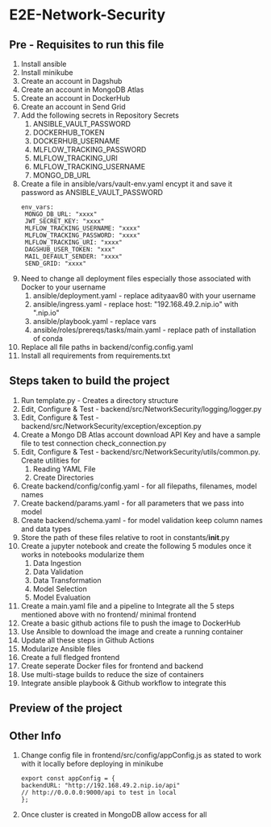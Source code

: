# E2E-Network-Security

## Pre - Requisites to run this file

1. Install ansible
2. Install minikube
3. Create an account in Dagshub
4. Create an account in MongoDB Atlas
5. Create an account in DockerHub
6. Create an account in Send Grid
7. Add the following secrets in Repository Secrets
   1. ANSIBLE_VAULT_PASSWORD
   2. DOCKERHUB_TOKEN
   3. DOCKERHUB_USERNAME
   4. MLFLOW_TRACKING_PASSWORD
   5. MLFLOW_TRACKING_URI
   6. MLFLOW_TRACKING_USERNAME
   7. MONGO_DB_URL
8. Create a file in ansible/vars/vault-env.yaml encypt it and save it password as ANSIBLE_VAULT_PASSWORD
   ```
   env_vars:
    MONGO_DB_URL: "xxxx"
    JWT_SECRET_KEY: "xxxx"
    MLFLOW_TRACKING_USERNAME: "xxxx"
    MLFLOW_TRACKING_PASSWORD: "xxxx"
    MLFLOW_TRACKING_URI: "xxxx"
    DAGSHUB_USER_TOKEN: "xxx"
    MAIL_DEFAULT_SENDER: "xxxx"
    SEND_GRID: "xxxx"
   ```
10. Need to change all deployment files especially those associated with Docker to your username
    1. ansible/deployment.yaml - replace adityaav80 with your username
    2. ansible/ingress.yaml - replace host: "192.168.49.2.nip.io" with "<minikube-ip>.nip.io"
    3. ansible/playbook.yaml - replace vars
    4. ansible/roles/prereqs/tasks/main.yaml - replace path of installation of conda
11. Replace all file paths in backend/config.config.yaml
12. Install all requirements from requirements.txt


## Steps taken to build the project

1. Run template.py - Creates a directory structure
2. Edit, Configure & Test - backend/src/NetworkSecurity/logging/logger.py
3. Edit, Configure & Test - backend/src/NetworkSecurity/exception/exception.py
4. Create a Mongo DB Atlas account download API Key and have a sample file to test connection check_connection.py
5. Edit, Configure & Test - backend/src/NetworkSecurity/utils/common.py. Create utilities for 
   1. Reading YAML File
   2. Create Directories
6. Create backend/config/config.yaml  - for all filepaths, filenames, model names
7. Create backend/params.yaml - for all parameters that we pass into model
8. Create backend/schema.yaml - for model validation keep column names and data types
9. Store the path of these files relative to root in constants/__init__.py
10. Create a jupyter notebook and create the following 5 modules once it works in notebooks modularize them
    1. Data Ingestion
    2. Data Validation
    3. Data Transformation
    4. Model Selection
    5. Model Evaluation
11. Create a main.yaml file and a pipeline to Integrate all the 5 steps mentioned above with no frontend/ minimal frontend 
12. Create a basic github actions file to push the image to DockerHub
13. Use Ansible to download the image and create a running container
14. Update all these steps in Github Actions
15. Modularize Ansible files
16. Create a full fledged frontend
17. Create seperate Docker files for frontend and backend
18. Use multi-stage builds to reduce the size of containers
19. Integrate ansible playbook & Github workflow to integrate this

## Preview of the project





## Other Info

1. Change config file in frontend/src/config/appConfig.js as stated to work with it locally before deploying in minikube
    ```
    export const appConfig = {
    backendURL: "http://192.168.49.2.nip.io/api"
    // http://0.0.0.0:9000/api to test in local
    };
    ```

2. Once cluster is created in MongoDB allow access for all 
